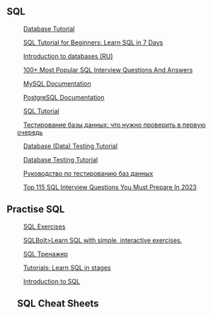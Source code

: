<div align="left">
   <h2>SQL</h2>
 </div>

<div>
   <ol>
     <p>
         <img src="https://cdn-icons-png.flaticon.com/128/556/556690.png" width=10 heigh=10>
         <a target="blank" href="https://www.quackit.com/database/tutorial/">Database Tutorial</a>
      </p>
      <p>
         <img src="https://cdn-icons-png.flaticon.com/128/556/556690.png" width=10 heigh=10>
         <a target="blank" href="https://www.guru99.com/sql.html">SQL Tutorial for Beginners: Learn SQL in 7 Days</a>
      </p>
      <p>
         <img src="https://cdn-icons-png.flaticon.com/128/556/556690.png" width=10 heigh=10>
         <a href="https://habr.com/ru/post/686816/">Introduction to databases (RU)</a>
      </p>
  <p>
         <img src="https://cdn-icons-png.flaticon.com/128/556/556690.png" width=10 heigh=10>
         <a href="https://www.softwaretestingmaterial.com/sql-interview-questions/">100+ Most Popular SQL Interview Questions And Answers</a>
      </p>
     <p>
         <img src="https://cdn-icons-png.flaticon.com/128/556/556690.png" width=10 heigh=10>
         <a href="https://dev.mysql.com/doc/">MySQL Documentation</a>
      </p>
     <p>
         <img src="https://cdn-icons-png.flaticon.com/128/556/556690.png" width=10 heigh=10>
         <a href="https://www.postgresql.org/docs/">PostgreSQL Documentation</a>
      </p>
     <p>
         <img src="https://cdn-icons-png.flaticon.com/128/556/556690.png" width=10 heigh=10>
         <a href="https://www.w3schools.com/sql/sql_intro.asp">SQL Tutorial</a>
      </p>
     <p>
         <img src="https://cdn-icons-png.flaticon.com/128/556/556690.png" width=10 heigh=10>
         <a href="https://testmatick.com/ru/testirovanie-bazy-dannyh-chto-nuzhno-proverit-v-pervuyu-ochered/">Тестирование базы данных: что нужно проверить в первую очередь
</a>
      </p>
     <p>
         <img src="https://cdn-icons-png.flaticon.com/128/556/556690.png" width=10 heigh=10>
         <a href="https://www.guru99.com/data-testing.html">Database (Data) Testing Tutorial</a>
      </p>
     <p>
         <img src="https://cdn-icons-png.flaticon.com/128/556/556690.png" width=10 heigh=10>
         <a href="https://www.tutorialspoint.com/database_testing/index.htm">Database Testing Tutorial</a>
      </p>
     <p>
         <img src="https://cdn-icons-png.flaticon.com/128/556/556690.png" width=10 heigh=10>
         <a href="https://senior.ua/articles/rukovodstvo-po-testirovaniyu-baz-dannyh">Руководство по тестированию баз данных</a>
      </p>
      <p>
         <img src="https://cdn-icons-png.flaticon.com/128/556/556690.png" width=10 heigh=10>
         <a href="https://www.edureka.co/blog/interview-questions/sql-interview-questions">Top 115 SQL Interview Questions You Must Prepare In 2023</a>
      </p>
   </ol>
 </div>
 <div align="left">
   <h2>Practise SQL</h2>
   <ol>
      <p>
         <img src="https://cdn-icons-png.flaticon.com/128/556/556690.png" width=10 heigh=10>
         <a href="https://www.w3schools.com/sql/sql_exercises.asp">SQL Exercises</a>
      </p>
     <p>
         <img src="https://cdn-icons-png.flaticon.com/128/556/556690.png" width=10 heigh=10>
         <a href="https://sqlbolt.com/">SQLBolt>Learn SQL with simple, interactive exercises.</a>
      </p>
     <p>
         <img src="https://cdn-icons-png.flaticon.com/128/556/556690.png" width=10 heigh=10>
         <a href="https://qastudio.notion.site/SQL-1459cf7d33c64a0a872e80459d3c9aec">SQL Тренажер</a>
      </p>
     <p>
         <img src="https://cdn-icons-png.flaticon.com/128/556/556690.png" width=10 heigh=10>
         <a href="https://sqlzoo.net/wiki/SQL_Tutorial">Tutorials: Learn SQL in stages</a>
      </p>
     <p>
         <img src="https://cdn-icons-png.flaticon.com/128/556/556690.png" width=10 heigh=10>
         <a href="sololearn.com/learn/courses/sql-introduction">Introduction to SQL</a>
      </p>
 <div align="left">
 <h2>SQL Cheat Sheets</h2>
   <ol>
      <p>
         <img src="https://cdn-icons-png.flaticon.com/128/556/556690.png" width=10 heigh=10>
         <a href=""></a>
      </p>
     <p>
         <img src="https://cdn-icons-png.flaticon.com/128/556/556690.png" width=10 heigh=10>
         <a href=""></a>
      </p>
     <p>
         <img src="https://cdn-icons-png.flaticon.com/128/556/556690.png" width=10 heigh=10>
         <a href=""></a>
      </p>
     <p>
         <img src="https://cdn-icons-png.flaticon.com/128/556/556690.png" width=10 heigh=10>
         <a href=""></a>
      </p>
     <p>
         <img src="https://cdn-icons-png.flaticon.com/128/556/556690.png" width=10 heigh=10>
         <a href=""></a>
      </p>
     
